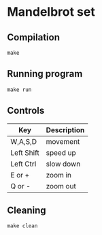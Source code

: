 # Mandelbrot set
## Compilation
`
make
`

## Running program
`
make run
`

## Controls
| Key        | Description |
| ---------- | ----------- |
| W,A,S,D    | movement    |
| Left Shift | speed up    |
| Left Ctrl  | slow down   |
| E or +     | zoom in     |
| Q or -     | zoom out    |

## Cleaning
`
make clean
`
